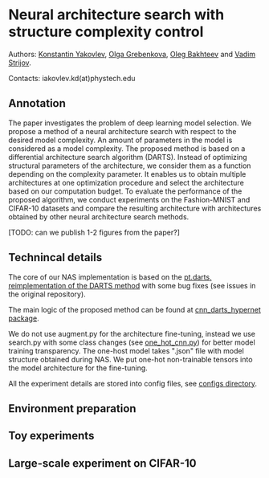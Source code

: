 # Neural architecture search with structure complexity control

Authors: [Konstantin Yakovlev](https://github.com/Konstantin-Iakovlev), [Olga Grebenkova](https://github.com/GrebenkovaO), [Oleg Bakhteev](https://github.com/bahleg) and [Vadim Strijov](https://github.com/Strijov).

Contacts: iakovlev.kd(at)phystech.edu

## Annotation
The paper investigates the problem of deep learning model selection. We propose a method of a neural architecture search with respect to the desired model  complexity. An amount of parameters in the model is considered as a model complexity. The proposed method is based on a differential architecture search algorithm (DARTS). Instead of optimizing structural parameters of the architecture, we consider them as a function depending on the complexity parameter. It enables us to obtain multiple architectures at one optimization procedure and select the architecture based on our computation budget.  To evaluate the performance of the proposed algorithm, we conduct experiments on the Fashion-MNIST and CIFAR-10 datasets and compare the resulting architecture with architectures obtained by other neural architecture search  methods.

[TODO: can we publish 1-2 figures from the paper?]

## Technincal details
The core of our NAS implementation is based on the [pt.darts, reimplementation of the DARTS method](https://github.com/khanrc/pt.darts) with some bug fixes (see issues in the original repository).

The main logic of the proposed method can be found at [cnn_darts_hypernet package](models/cnn_darts_hypernet).

We do not use augment.py for the architecture fine-tuning, instead we use search.py with some class changes (see [one_hot_cnn.py](models/cnn/one_hot_cnn.py)) for better model training transparency. The one-host model takes ".json" file with model structure obtained during NAS. We put one-hot non-trainable tensors into the model architecture for the fine-tuning.

All the experiment details are stored into config files, see [configs directory](configs).
## Environment preparation

## Toy experiments

## Large-scale experiment on CIFAR-10
